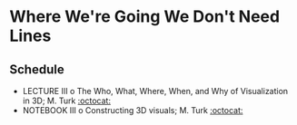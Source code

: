 # Where We're Going We Don't Need Lines

## Schedule

 * LECTURE III  o  The Who, What, Where, When, and Why of Visualization in 3D; M. Turk [:octocat:](https://github.com/MatthewTurk)
 * NOTEBOOK III  o  Constructing 3D visuals; M. Turk [:octocat:](https://github.com/MatthewTurk)
